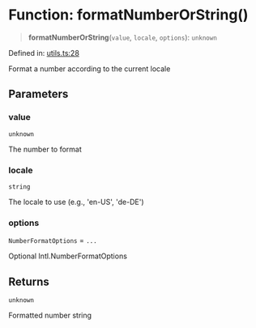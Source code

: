 # Function: formatNumberOrString()

> **formatNumberOrString**(`value`, `locale`, `options`): `unknown`

Defined in: [utils.ts:28](https://github.com/GeoDaCenter/openassistant/blob/a9f2271d1019f6c25c10dd4b3bdb64fcf16999b2/packages/common/src/utils.ts#L28)

Format a number according to the current locale

## Parameters

### value

`unknown`

The number to format

### locale

`string`

The locale to use (e.g., 'en-US', 'de-DE')

### options

`NumberFormatOptions` = `...`

Optional Intl.NumberFormatOptions

## Returns

`unknown`

Formatted number string
